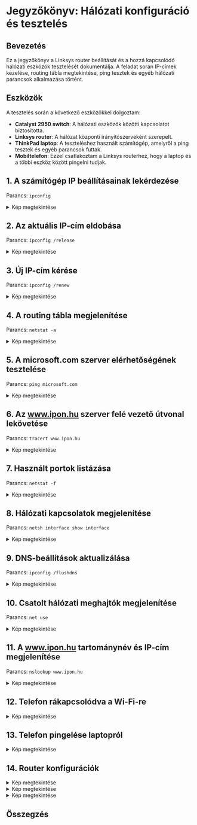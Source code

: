 # Jegyzőkönyv: Hálózati konfiguráció és tesztelés

## Bevezetés

Ez a jegyzőkönyv a Linksys router beállítását és a hozzá kapcsolódó hálózati eszközök tesztelését dokumentálja. A feladat során IP-címek kezelése, routing tábla megtekintése, ping tesztek és egyéb hálózati parancsok alkalmazása történt.




## Eszközök
A tesztelés során a következő eszközökkel dolgoztam:
- **Catalyst 2950 switch**: A hálózati eszközök közötti kapcsolatot biztosította.
- **Linksys router**: A hálózat központi irányítószerveként szerepelt.
- **ThinkPad laptop**: A teszteléshez használt számítógép, amelyről a ping tesztek és egyéb parancsok futtak.
- **Mobiltelefon**: Ezzel csatlakoztam a Linksys routerhez, hogy a laptop és a többi eszköz között pingelni tudjak.
## 1. A számítógép IP beállításainak lekérdezése
Parancs: `ipconfig`
<details>
  <summary>Kép megtekintése</summary>

  

</details>

## 2. Az aktuális IP-cím eldobása
Parancs: `ipconfig /release`
<details>

  <summary>Kép megtekintése</summary>


</details>

## 3. Új IP-cím kérése
Parancs: `ipconfig /renew`
<details>

  <summary>Kép megtekintése</summary>


</details>

## 4. A routing tábla megjelenítése
Parancs: `netstat -a`
<details>

  <summary>Kép megtekintése</summary>


</details>

## 5. A microsoft.com szerver elérhetőségének tesztelése
Parancs: `ping microsoft.com`
<details>

  <summary>Kép megtekintése</summary>


</details>

## 6. Az www.ipon.hu szerver felé vezető útvonal lekövetése
Parancs: `tracert www.ipon.hu`
<details>

  <summary>Kép megtekintése</summary>


</details>

## 7. Használt portok listázása
Parancs: `netstat -f`
<details>

  <summary>Kép megtekintése</summary>


</details>

## 8. Hálózati kapcsolatok megjelenítése
Parancs: `netsh interface show interface`
<details>

  <summary>Kép megtekintése</summary>


</details>

## 9. DNS-beállítások aktualizálása
Parancs: `ipconfig /flushdns`
<details>

  <summary>Kép megtekintése</summary>


</details>

## 10. Csatolt hálózati meghajtók megjelenítése
Parancs: `net use`
<details>

  <summary>Kép megtekintése</summary>


</details>

## 11. A www.ipon.hu tartománynév és IP-cím megjelenítése
Parancs: `nslookup www.ipon.hu`
<details>

  <summary>Kép megtekintése</summary>


</details>

## 12. Telefon rákapcsolódva a Wi-Fi-re
<details>
  <summary>Kép megtekintése</summary>

</details>

## 13. Telefon pingelése laptopról
<details>
  <summary>Kép megtekintése</summary>

</details>

## 14. Router konfigurációk
<details>
  <summary>Kép megtekintése</summary>

</details>

<details>
  <summary>Kép megtekintése</summary>

</details>

<details>

  <summary>Kép megtekintése</summary>

</details>

## Összegzés
